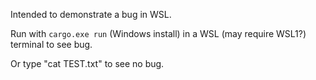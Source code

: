 Intended to demonstrate a bug in WSL.

Run with `cargo.exe run` (Windows install) in a WSL (may require WSL1?) terminal to see bug.

Or type "cat TEST.txt" to see no bug.

